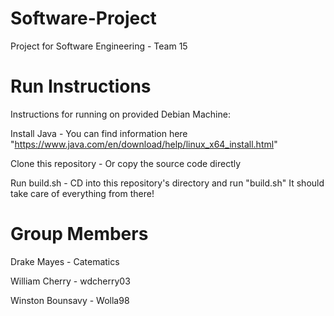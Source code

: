 # Software-Project
Project for Software Engineering - Team 15

# Run Instructions

Instructions for running on provided Debian Machine:

Install Java
    - You can find information here "https://www.java.com/en/download/help/linux_x64_install.html"

Clone this repository
    - Or copy the source code directly

Run build.sh
    - CD into this repository's directory and run "build.sh" It should take care of everything from there!


# Group Members
Drake Mayes - Catematics

William Cherry - wdcherry03

Winston Bounsavy - Wolla98
